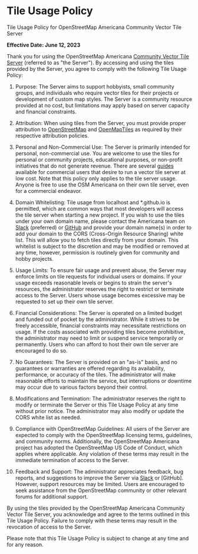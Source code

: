 # Tile Usage Policy

Tile Usage Policy for OpenStreetMap Americana Community Vector Tile Server

**Effective Date: June 12, 2023**

Thank you for using the OpenStreetMap Americana [Community Vector Tile Server](https://tile.ourmap.us) (referred to as "the Server"). By accessing and using the tiles provided by the Server, you agree to comply with the following Tile Usage Policy:

1. Purpose:
   The Server aims to support hobbyists, small community groups, and individuals who require vector tiles for their projects or development of custom map styles. The Server is a community resource provided at no cost, but limitations may apply based on server capacity and financial constraints.

2. Attribution:
   When using tiles from the Server, you must provide proper attribution to [OpenStreetMap](https://wiki.osmfoundation.org/wiki/Licence/Attribution_Guidelines#OpenStreetMap_Attribution_Guideline) and [OpenMapTiles](https://github.com/openmaptiles/openmaptiles/blob/master/LICENSE.md) as required by their respective attribution policies.

3. Personal and Non-Commercial Use:
   The Server is primarily intended for personal, non-commercial use. You are welcome to use the tiles for personal or community projects, educational purposes, or non-profit initiatives that do not generate revenue. There are several [guides](https://www.openstreetmap.org/user/ZeLonewolf/diary/401697) available for commercial users that desire to run a vector tile server at low cost. Note that this policy only applies to the tile server usage. Anyone is free to use the OSM Americana on their own tile server, even for a commercial endeavor.

4. Domain Whitelisting:
   Tile usage from localhost and \*.github.io is permitted, which are common ways that most developers will access the tile server when starting a new project. If you wish to use the tiles under your own domain name, please contact the Americana team on [Slack](https://osmus.slack.com/archives/C01V02K52UX) (preferred) or [GitHub](https://github.com/ZeLonewolf/openstreetmap-americana) and provide your domain name(s) in order to add your domain to the CORS (Cross-Origin Resource Sharing) white list. This will allow you to fetch tiles directly from your domain. This whitelist is subject to the discretion and may be modified or removed at any time, however, permission is routinely given for community and hobby projects.

5. Usage Limits:
   To ensure fair usage and prevent abuse, the Server may enforce limits on tile requests for individual users or domains. If your usage exceeds reasonable levels or begins to strain the server's resources, the administrator reserves the right to restrict or terminate access to the Server. Users whose usage becomes excessive may be requested to set up their own tile server.

6. Financial Considerations:
   The Server is operated on a limited budget and funded out of pocket by the administrator. While it strives to be freely accessible, financial constraints may necessitate restrictions on usage. If the costs associated with providing tiles become prohibitive, the administrator may need to limit or suspend service temporarily or permanently. Users who can afford to host their own tile server are encouraged to do so.

7. No Guarantees:
   The Server is provided on an "as-is" basis, and no guarantees or warranties are offered regarding its availability, performance, or accuracy of the tiles. The administrator will make reasonable efforts to maintain the service, but interruptions or downtime may occur due to various factors beyond their control.

8. Modifications and Termination:
   The administrator reserves the right to modify or terminate the Server or this Tile Usage Policy at any time without prior notice. The administrator may also modify or update the CORS white list as needed.

9. Compliance with OpenStreetMap Guidelines:
   All users of the Server are expected to comply with the OpenStreetMap licensing terms, guidelines, and community norms. Additionally, the OpenStreetMap Americana project has adopted the OpenStreetMap US Code of Conduct, which applies where applicable. Any violation of these terms may result in the immediate termination of access to the Server.

10. Feedback and Support:
    The administrator appreciates feedback, bug reports, and suggestions to improve the Server via [Slack](https://osmus.slack.com/archives/C01V02K52UX) or [GitHub]. However, support resources may be limited. Users are encouraged to seek assistance from the OpenStreetMap community or other relevant forums for additional support.

By using the tiles provided by the OpenStreetMap Americana Community Vector Tile Server, you acknowledge and agree to the terms outlined in this Tile Usage Policy. Failure to comply with these terms may result in the revocation of access to the Server.

Please note that this Tile Usage Policy is subject to change at any time and for any reason.
